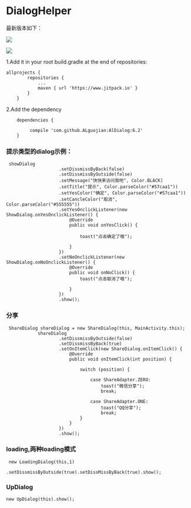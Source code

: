 # DialogHelper

最新版本如下：

[![](https://jitpack.io/v/ALguojian/AlDialog.svg)](https://jitpack.io/#ALguojian/AlDialog)

![](http://ouvjn19yd.bkt.clouddn.com/DialogHelper.gif)

1.Add it in your root build.gradle at the end of repositories:

```
allprojects {
		repositories {
			...
			maven { url 'https://www.jitpack.io' }
		}
	}
```

2.Add the dependency

```
	dependencies {
	
	     compile 'com.github.ALguojian:AlDialog:6.2'
	}

```



### 提示类型的dialog示例：

```
 showDialog
                    .setDissmissByBack(false)
                    .setDissmissByOutside(false)
                    .setMessage("快快来访问我吧", Color.BLACK)
                    .setTitle("提示", Color.parseColor("#57caa1"))
                    .setYesColor("确定", Color.parseColor("#57caa1"))
                    .setCancleColor("取消", Color.parseColor("#555555"))
                    .setYesOnclickListener(new ShowDialog.onYesOnclickListener() {
                        @Override
                        public void onYesClick() {

                            toast("点击确定了哦");

                        }
                    })
                    .setNoOnclickListener(new ShowDialog.onNoOnclickListener() {
                        @Override
                        public void onNoClick() {
                            toast("点击取消了哦");

                        }
                    })
                    .show();
```

### 分享

```
 ShareDialog shareDialog = new ShareDialog(this, MainActivity.this);
            shareDialog
                    .setDissmissByOutside(false)
                    .setDissmissByBack(true)
                    .setOnItemClick(new ShareDialog.onItemClick() {
                        @Override
                        public void onItemClick(int position) {

                            switch (position) {

                                case ShareAdapter.ZERO:
                                    toast("微信分享");
                                    break;

                                case ShareAdapter.ONE:
                                    toast("QQ分享");
                                    break;
                            }
                        }
                    })
                    .show();
```

### loading,两种loading模式

```
 new LoadingDialog(this,1)
                    .setDissmissByOutside(true).setDissMissByBack(true).show();
```

### UpDialog

```
new UpDialog(this).show();

```
